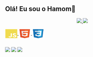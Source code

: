 ## Olá! Eu sou o Hamom👋

<div align="center">
  <a href="https://github.com/hamomgs">
  <img height="180em" src="https://github-readme-stats.vercel.app/api?username=hamomgs&show_icons=true&theme=onedark&include_all_commits=true&count_private=true"/>
  <img height="180em" src="https://github-readme-stats.vercel.app/api/top-langs/?username=hamomgs&layout=compact&langs_count=7&theme=onedark&"/>
</div>
  
<div style="display: inline_block"><br>
  <img align="center" alt="Hamom-Js" height="30" width="40" src="https://raw.githubusercontent.com/devicons/devicon/master/icons/javascript/javascript-plain.svg">
<!--   <img align="center" alt="Hamom-Java" height="30" width="40" src="https://cdn.jsdelivr.net/gh/devicons/devicon/icons/java/java-original.svg" /> -->
<!--   <img align="center" alt="Hamom-Ts" height="30" width="40" src="https://raw.githubusercontent.com/devicons/devicon/master/icons/typescript/typescript-plain.svg"> -->
<!--   <img align="center" alt="Hamom-React" height="30" width="40" src="https://raw.githubusercontent.com/devicons/devicon/master/icons/react/react-original.svg">
  <img align="center" alt="Hamom-Next" height="30" width="40" src="https://cdn.jsdelivr.net/gh/devicons/devicon/icons/nextjs/nextjs-original.svg" /> -->
  <img align="center" alt="Hamom-HTML" height="30" width="40" src="https://raw.githubusercontent.com/devicons/devicon/master/icons/html5/html5-original.svg">
  <img align="center" alt="Hamom-CSS" height="30" width="40" src="https://raw.githubusercontent.com/devicons/devicon/master/icons/css3/css3-original.svg">
</div>

##

  
<div>  
  <a href = "https://github.com/hamomgs"><img src="https://img.shields.io/badge/GitHub-100000?style=for-the-badge&logo=github&logoColor=white" target="_blank"></a>
  <a href = "mailto:hamomgomer947@gmail.com"><img src="https://img.shields.io/badge/-Gmail-%23333?style=for-the-badge&logo=gmail&logoColor=white" target="_blank"></a>
  <a href="https://www.linkedin.com/in/https://www.linkedin.com/in/hamomgomer/" target="_blank"><img src="https://img.shields.io/badge/-LinkedIn-%230077B5?style=for-the-badge&logo=linkedin&logoColor=white" target="_blank"></a> 
</div>
